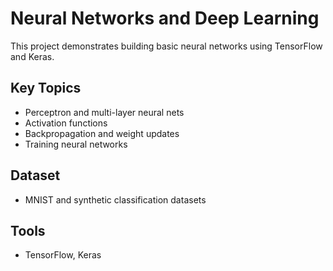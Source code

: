 # Neural Networks and Deep Learning

This project demonstrates building basic neural networks using TensorFlow and Keras.

## Key Topics

- Perceptron and multi-layer neural nets
- Activation functions
- Backpropagation and weight updates
- Training neural networks

## Dataset

- MNIST and synthetic classification datasets

## Tools

- TensorFlow, Keras

